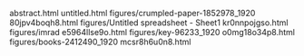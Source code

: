 abstract.html
untitled.html
figures/crumpled-paper-1852978_1920
80jpv4boqh8.html
figures/Untitled spreadsheet - Sheet1
kr0nnpojgso.html
figures/imrad
e5964llse9o.html
figures/key-96233_1920
o0mg18o34p8.html
figures/books-2412490_1920
mcsr8h6u0n8.html